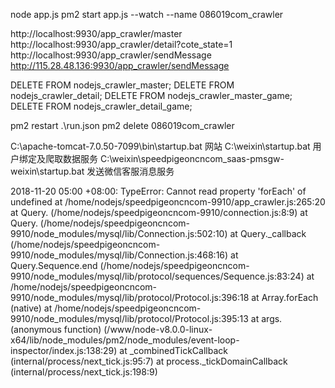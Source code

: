 node app.js
pm2 start app.js --watch --name 086019com_crawler



http://localhost:9930/app_crawler/master
http://localhost:9930/app_crawler/detail?cote_state=1
http://localhost:9930/app_crawler/sendMessage
http://115.28.48.136:9930/app_crawler/sendMessage


DELETE FROM nodejs_crawler_master;
DELETE FROM nodejs_crawler_detail;
DELETE FROM nodejs_crawler_master_game;
DELETE FROM nodejs_crawler_detail_game;


pm2 restart .\run.json
pm2 delete 086019com_crawler


C:\apache-tomcat-7.0.50-7099\bin\startup.bat 网站
C:\weixin\startup.bat 用户绑定及爬取数据服务
C:\weixin\speedpigeoncncom_saas-pmsgw-weixin\startup.bat 发送微信客服消息服务



2018-11-20 05:00 +08:00: TypeError: Cannot read property 'forEach' of undefined
    at /home/nodejs/speedpigeoncncom-9910/app_crawler.js:265:20
    at Query.<anonymous> (/home/nodejs/speedpigeoncncom-9910/connection.js:8:9)
    at Query.<anonymous> (/home/nodejs/speedpigeoncncom-9910/node_modules/mysql/lib/Connection.js:502:10)
    at Query._callback (/home/nodejs/speedpigeoncncom-9910/node_modules/mysql/lib/Connection.js:468:16)
    at Query.Sequence.end (/home/nodejs/speedpigeoncncom-9910/node_modules/mysql/lib/protocol/sequences/Sequence.js:83:24)
    at /home/nodejs/speedpigeoncncom-9910/node_modules/mysql/lib/protocol/Protocol.js:396:18
    at Array.forEach (native)
    at /home/nodejs/speedpigeoncncom-9910/node_modules/mysql/lib/protocol/Protocol.js:395:13
    at args.(anonymous function) (/www/node-v8.0.0-linux-x64/lib/node_modules/pm2/node_modules/event-loop-inspector/index.js:138:29)
    at _combinedTickCallback (internal/process/next_tick.js:95:7)
    at process._tickDomainCallback (internal/process/next_tick.js:198:9)

